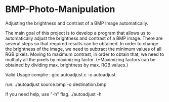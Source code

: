 # BMP-Photo-Manipulation

Adjusting the brightness and contrast of a BMP
Image automatically.

The main goal of this project is to develop a program that allows
us to automatically adjust the brightness and contrast of a BMP
image. There are several steps so that required results can be
obtained. In order to change the brightness of the image, we
need to subtract the minimum values of all RGB pixels. Moving
to maximum contrast, in order to obtain that, we need to multiply
all the pixels by maximizing factor. (*Maximizing factors can be
obtained by dividing max. brightness by max. RGB values.)


Valid Usage
complie :
gcc autoadjust.c -o autoadjust

run:
./autoadjust source.bmp -o destination.bmp

If you need help, use "-h" flag. 
./autoadjust -h
